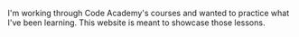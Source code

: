 I'm working through Code Academy's courses and wanted to practice what I've been learning. This website is meant to showcase those lessons. 
